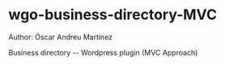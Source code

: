 wgo-business-directory-MVC
==========================
Author: Óscar Andreu Martínez

Business directory --  Wordpress plugin (MVC Approach)
